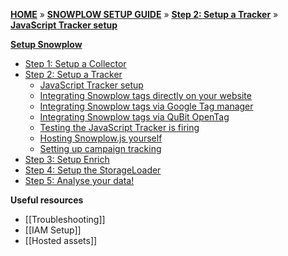 [**HOME**](Home) » [**SNOWPLOW SETUP GUIDE**](Setting-up-Snowplow) » [**Step 2: Setup a Tracker**](setting-up-a-tracker) » [**JavaScript Tracker setup**](javascript-tracker-setup)

[**Setup Snowplow**](Setting-up-Snowplow)  

- [Step 1: Setup a Collector](setting-up-a-collector)  
- [Step 2: Setup a Tracker](setting-up-a-tracker)  
  - [JavaScript Tracker setup](javascript-tracker-setup)  
  - [Integrating Snowplow tags directly on your website](integrating-javascript-tags-onto-your-website)
  - [Integrating Snowplow tags via Google Tag manager](Integrating-Javascript-tags-with-Google-Tag-Manager)  
  - [Integrating Snowplow tags via QuBit OpenTag](Integrating-Javascript-tags-with-QuBit-OpenTag)
  - [Testing the JavaScript Tracker is firing](Testing-the-Javascript-tracker-is-firing)
  - [Hosting Snowplow.js yourself](self-hosting-snowplow-js)
  - [Setting up campaign tracking](tracking-your-marketing-campaigns)
- [Step 3: Setup Enrich](setting-up-enrich)  
- [Step 4: Setup the StorageLoader](setting-up-storageloader)  
- [Step 5: Analyse your data!](Getting-started-analyzing-Snowplow-data)  

**Useful resources**  

- [[Troubleshooting]]  
- [[IAM Setup]]   
- [[Hosted assets]] 
